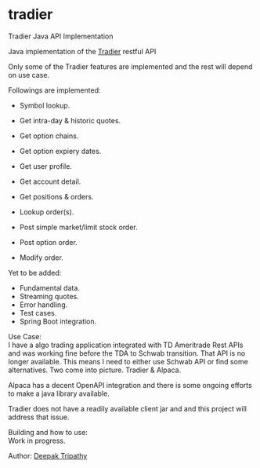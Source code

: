 # tradier
Tradier Java API Implementation

Java implementation of the <a href="https://developer.tradier.com">Tradier</a> restful API

Only some of the Tradier features are implemented and the rest will depend on use case.

Followings are implemented:
- Symbol lookup.
- Get intra-day & historic quotes.
- Get option chains.
- Get option expiery dates.

- Get user profile.
- Get account detail.
- Get positions & orders.
- Lookup order(s).
- Post simple market/limit stock order.
- Post option order.
- Modify order.

Yet to be added:
- Fundamental data.
- Streaming quotes.
- Error handling.
- Test cases.
- Spring Boot integration.

  
Use Case:  
I have a algo trading application integrated with TD Ameritrade Rest APIs and was working fine before the TDA to Schwab transition. That API is no longer available. This means I need to either use Schwab API or find some alternatives. Two come into picture. Tradier & Alpaca. 

Alpaca has a decent OpenAPI integration and there is some ongoing efforts to make a java library available. 

Tradier does not have a readily available client jar and and this project will address that issue. 


Building and how to use:  
Work in progress.

Author: <a href="https://github.com/deepaktripathy">Deepak Tripathy</a>
